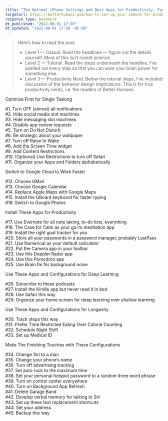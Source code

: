 ```yaml
---
title: "The Optimal iPhone Settings and Best Apps for Productivity, Focus, and Health"
targeturl: https://betterhumans.pub/how-to-set-up-your-iphone-for-productivity-focus-and-your-own-longevity-bb27a68cc3d8
response_type: bookmark
dt_published: "2022-08-01 17:50"
dt_updated: "2022-08-01 17:50 -05:00"
---
```


> Here’s how to read the post:
> 
> - Level 1 — Casual. Read the headlines — figure out the details yourself. Most of this isn’t rocket science.
> - Level 2 — Tutorial. Read the steps underneath the headline. I’ve spelled out every step so that you can save your brain power for something else.
> - Level 3 — Productivity Nerd. Below the tutorial steps, I’ve included discussion of the behavior design implications. This is for true productivity nerds, i.e. the readers of Better Humans.

Optimize First for Single Tasking  
  
#1. Turn OFF (almost) all notifications  
#2. Hide social media slot machines  
#3. Hide messaging slot machines  
#4. Disable app review requests  
#5. Turn on Do Not Disturb  
#6. Be strategic about your wallpaper  
#7. Turn off Raise to Wake  
#8. Add the Screen Time widget  
#9. Add Content Restrictions  
#10. (Optional) Use Restrictions to turn off Safari  
#11. Organize your Apps and Folders alphabetically  

Switch to Google Cloud to Work Faster  
  
#12. Choose GMail  
#13. Choose Google Calendar  
#14. Replace Apple Maps with Google Maps  
#15. Install the GBoard keyboard for faster typing  
#16. Switch to Google Photos

Install These Apps for Productivity  
  
#17. Use Evernote for all note taking, to-do lists, everything  
#18. The Case for Calm as your go-to meditation app  
#19. Install the right goal tracker for you  
#20. Store all your passwords in a password manager, probably LastPass  
#21. Use Numerical as your default calculator  
#22. Put the Camera app in your toolbar  
#23. Use this Doppler Radar app  
#24. Use this Pomodoro app  
#25. Use Brain.fm for background noise  
  
Use These Apps and Configurations for Deep Learning  
  
#26. Subscribe to these podcasts  
#27. Install the Kindle app but never read it in bed  
#28. Use Safari this way  
#29. Organize your home screen for deep learning over shallow learning  
  
Use These Apps and Configurations for Longevity  
  
#30. Track steps this way  
#31. Prefer Time Restricted Eating Over Calorie Counting  
#32. Schedule Night Shift  
#33. Set up Medical ID  
  
Make The Finishing Touches with These Configurations  
  
#34. Change Siri to a man    
#35. Change your phone’s name  
#36. Turn off advertising tracking  
#37. Set auto-lock to the maximum time  
#38. Set your personal hotspot password to a random three word phrase  
#39. Turn on control center everywhere  
#40. Turn on Background App Refresh  
#41. Delete Garage Band  
#42. Develop verbal memory for talking to Siri  
#43. Set up these text replacement shortcuts  
#44. Set your address  
#45. Backup this way  
